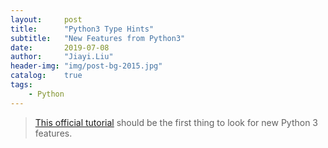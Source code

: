 ```yaml
---
layout:     post
title:      "Python3 Type Hints"
subtitle:   "New Features from Python3"
date:       2019-07-08
author:     "Jiayi.Liu"
header-img: "img/post-bg-2015.jpg"
catalog: 	true
tags:
    - Python
---
```


> [This official tutorial](https://docs.python.org/3/library/typing.html) should be the first thing to look for new Python 3 features.


